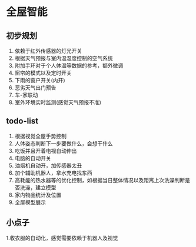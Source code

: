 
# 全屋智能

## 初步规划
1. 依赖于红外传感器的灯光开关
2. 根据天气预报与室内温湿度控制的空气系统
3. 附加手环对于个人体温等数据的参考，额外微调
4. 窗帘的模式以及定时开关
5. 下雨的窗户开关(内开)
6. 恶劣天气出门预告
7. 车-家联动
8. 室外环境实时监测(感觉天气预报不准)

## todo-list
1. 根据视觉全屋手势控制
2. 人体姿态判断下一步要做什么，会想干什么
3. 吃饭并且开着电视自动伸出
4. 电脑的自动开关
5. 油烟机自动开，加传感器太丑
6. 加个辅助机器人，拿水充电找东西
7. 高耗能的热水器等的优化控制，如根据当日整体情况以及距离上次洗澡判断是否洗澡，建立模型
8. 家内物品统计及位置
9. 全屋模型展示

## 小点子
1.收衣服的自动化，感觉需要依赖于机器人及视觉
